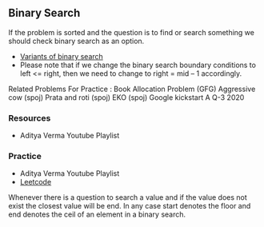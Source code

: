 ## Binary Search

If the problem is sorted and the question is to find or search something we should check binary search as an option. 

- [Variants of binary search](https://www.geeksforgeeks.org/variants-of-binary-search/)
- Please note that if we change the binary search boundary conditions to left <= right, then we need to change to right = mid – 1 accordingly.


Related Problems For Practice :
Book Allocation Problem (GFG)
Aggressive cow (spoj)
Prata and roti (spoj)
EKO (spoj)
Google kickstart A Q-3 2020



### Resources 
- Aditya Verma Youtube Playlist 

### Practice 
- Aditya Verma Youtube Playlist 
- [Leetcode](https://leetcode.com/tag/binary-search/)

Whenever there is a question to search a value and if the value does not exist the closest value will be end. 
In any case start denotes the floor and end denotes the ceil of an element in a binary search.